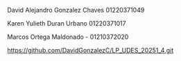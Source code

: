 David Alejandro Gonzalez Chaves 01220371049

Karen Yulieth Duran Urbano 01220371017

Marcos Ortega Maldonado - 01210372020


https://github.com/DavidGonzalezC/LP_UDES_20251_4.git
